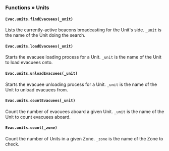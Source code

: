 <!-- markdownlint-disable MD041 -->
### Functions » Units

#### `Evac.units.findEvacuees(_unit)`

Lists the currently-active beacons broadcasting for the Unit's side. `_unit` is the name of the Unit doing the search.

#### `Evac.units.loadEvacuees(_unit)`

Starts the evacuee loading process for a Unit. `_unit` is the name of the Unit to load evacuees onto.

#### `Evac.units.unloadEvacuees(_unit)`

Starts the evacuee unloading process for a Unit. `_unit` is the name of the Unit to unload evacuees from.

#### `Evac.units.countEvacuees(_unit)`

Count the number of evacuees aboard a given Unit. `_unit` is the name of the Unit to count evacuees aboard.

#### `Evac.units.count(_zone)`

Count the number of Units in a given Zone. `_zone` is the name of the Zone to check.
